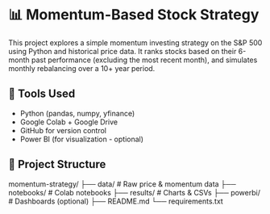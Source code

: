 # 📊 Momentum-Based Stock Strategy

This project explores a simple momentum investing strategy on the S&P 500 using Python and historical price data. It ranks stocks based on their 6-month past performance (excluding the most recent month), and simulates monthly rebalancing over a 10+ year period.

## 🔧 Tools Used
- Python (pandas, numpy, yfinance)
- Google Colab + Google Drive
- GitHub for version control
- Power BI (for visualization - optional)

## 📁 Project Structure
momentum-strategy/
├── data/ # Raw price & momentum data
├── notebooks/ # Colab notebooks
├── results/ # Charts & CSVs
├── powerbi/ # Dashboards (optional)
├── README.md
└── requirements.txt
